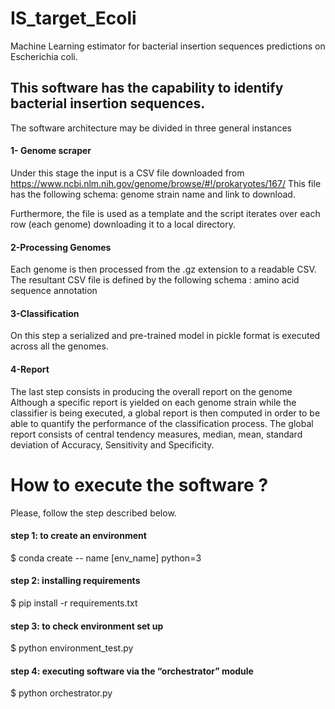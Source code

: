 # IS_target_Ecoli
Machine Learning estimator for bacterial insertion sequences predictions on Escherichia coli.



## This software has the capability to identify bacterial insertion sequences. 

The software architecture may be divided in three general instances

#### 1- Genome scraper
Under this stage the input is a CSV file downloaded from https://www.ncbi.nlm.nih.gov/genome/browse/#!/prokaryotes/167/
This file has the following schema:
genome
strain name and
 link to download. 

Furthermore, the file is used as a template and the script iterates over each row (each genome) downloading it to a local directory.



#### 2-Processing Genomes
Each genome is then processed from the  .gz extension to a readable CSV. The resultant  CSV file is defined by  the following schema : 
amino acid sequence 
annotation

#### 3-Classification
On this step a serialized and pre-trained model in pickle format is executed across all the genomes.

#### 4-Report
The last step consists in producing the overall report on the genome
Although a specific report is yielded on each genome strain while the classifier is being executed, a global report is then computed in order to be able to quantify the performance of the classification process.
The global report consists of central tendency measures, median, mean, standard deviation of Accuracy, Sensitivity and Specificity.


# How to execute the software ?
Please, follow the step described below.

#### step 1: to create an environment
$ conda create --  name [env_name] python=3
#### step 2: installing requirements
$ pip install -r requirements.txt
#### step 3: to check environment set up
$ python environment_test.py
#### step 4: executing software via the “orchestrator” module
$ python orchestrator.py 


